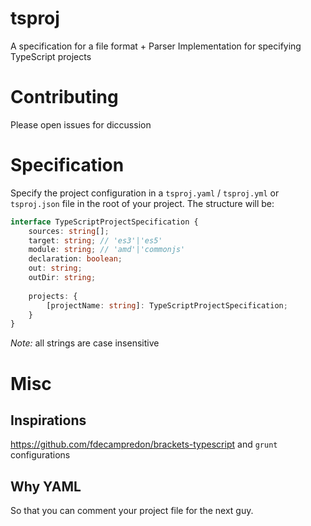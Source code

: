 # tsproj
A specification for a file format + Parser Implementation for specifying TypeScript projects

# Contributing
Please open issues for diccussion

# Specification
Specify the project configuration in a `tsproj.yaml` / `tsproj.yml` or `tsproj.json` file in the root of your project. The structure will be: 

```ts
interface TypeScriptProjectSpecification {
	sources: string[];
	target: string; // 'es3'|'es5'
	module: string; // 'amd'|'commonjs'
	declaration: boolean;
	out: string;
	outDir: string;
	
	projects: {
		[projectName: string]: TypeScriptProjectSpecification;
	}
}
```
*Note:* all strings are case insensitive

# Misc
## Inspirations 
https://github.com/fdecampredon/brackets-typescript and `grunt` configurations
## Why YAML
So that you can comment your project file for the next guy. 
